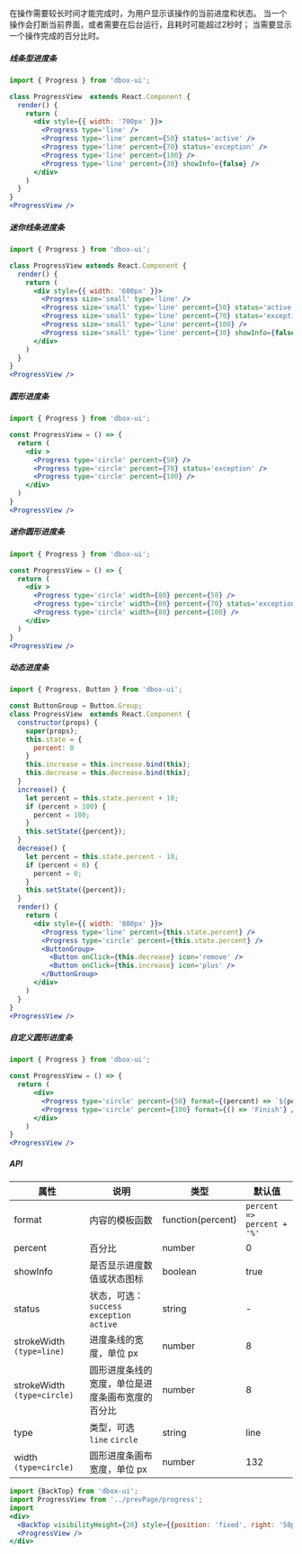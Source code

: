 
在操作需要较长时间才能完成时，为用户显示该操作的当前进度和状态。
当一个操作会打断当前界面，或者需要在后台运行，且耗时可能超过2秒时；
当需要显示一个操作完成的百分比时。


##### **线条型进度条**
```jsx
import { Progress } from 'dbox-ui';

class ProgressView  extends React.Component {
  render() {
    return (
      <div style={{ width: '700px' }}>
        <Progress type='line' />
        <Progress type='line' percent={50} status='active' />
        <Progress type='line' percent={70} status='exception' />
        <Progress type='line' percent={100} />
        <Progress type='line' percent={30} showInfo={false} />
      </div>
    )
  }
}
<ProgressView />
```

##### **迷你线条进度条**
```jsx
import { Progress } from 'dbox-ui';

class ProgressView extends React.Component {
  render() {
    return (
      <div style={{ width: '600px' }}>
        <Progress size='small' type='line' />
        <Progress size='small' type='line' percent={50} status='active' />
        <Progress size='small' type='line' percent={70} status='exception' />
        <Progress size='small' type='line' percent={100} />
        <Progress size='small' type='line' percent={30} showInfo={false} />
      </div>
    )
  }
}
<ProgressView />
```

##### **圆形进度条**
```jsx
import { Progress } from 'dbox-ui';

const ProgressView = () => {
  return (
    <div >
      <Progress type='circle' percent={50} />
      <Progress type='circle' percent={70} status='exception' />
      <Progress type='circle' percent={100} />
    </div>
  )
}
<ProgressView />
```

##### **迷你圆形进度条**
```jsx
import { Progress } from 'dbox-ui';

const ProgressView = () => {
  return (
    <div >
      <Progress type='circle' width={80} percent={50} />
      <Progress type='circle' width={80} percent={70} status='exception' />
      <Progress type='circle' width={80} percent={100} />
    </div>
  )
}
<ProgressView />
```

##### **动态进度条**
```jsx
import { Progress, Button } from 'dbox-ui';

const ButtonGroup = Button.Group;
class ProgressView  extends React.Component {
  constructor(props) {
    super(props);
    this.state = {
      percent: 0
    }
    this.increase = this.increase.bind(this);
    this.decrease = this.decrease.bind(this);
  }
  increase() {
    let percent = this.state.percent + 10;
    if (percent > 100) {
      percent = 100;
    }
    this.setState({percent});
  }
  decrease() {
    let percent = this.state.percent - 10;
    if (percent < 0) {
      percent = 0;
    }
    this.setState({percent});
  }
  render() {
    return (
      <div style={{ width: '800px' }}>
        <Progress type='line' percent={this.state.percent} />
        <Progress type='circle' percent={this.state.percent} />
        <ButtonGroup>
          <Button onClick={this.decrease} icon='remove' />
          <Button onClick={this.increase} icon='plus' />
        </ButtonGroup>
      </div>
    )
  }
}
<ProgressView />
```
##### **自定义圆形进度条**
```jsx
import { Progress } from 'dbox-ui';

const ProgressView = () => {
  return (
      <div>
        <Progress type='circle' percent={50} format={(percent) => `${percent}Day`} />
        <Progress type='circle' percent={100} format={() => 'Finish'} />
      </div>
    )
}
<ProgressView />
```

##### **API**

| 属性 | 说明 | 类型 | 默认值 |
| --- | --- | --- | --- |
| format | 内容的模板函数 | function(percent) | `percent => percent + '%'` |
| percent | 百分比 | number | 0 |
| showInfo | 是否显示进度数值或状态图标 | boolean | true |
| status | 状态，可选：`success` `exception` `active` | string | - |
| strokeWidth `(type=line)` | 进度条线的宽度，单位 px | number | 8 |
| strokeWidth `(type=circle)` | 圆形进度条线的宽度，单位是进度条画布宽度的百分比 | number | 8 |
| type | 类型，可选 `line` `circle` | string | line |
| width `(type=circle)` | 圆形进度条画布宽度，单位 px | number | 132 |
<style>.idoll-progress{margin:0 10px 10px 0}</style>

```jsx noeditor
import {BackTop} from 'dbox-ui';
import ProgressView from '../prevPage/progress';
import
<div>
  <BackTop visibilityHeight={20} style={{position: 'fixed', right: '50px'}}/>
  <ProgressView />
</div>
```

